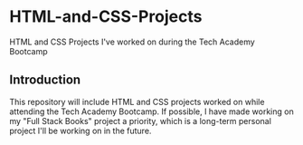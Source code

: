 # HTML-and-CSS-Projects
HTML and CSS Projects I've worked on during the Tech Academy Bootcamp
## Introduction
This repository will include HTML and CSS projects worked on while attending the Tech Academy Bootcamp. If possible, I have made working on my "Full Stack Books" project a priority, which is a long-term personal project I'll be working on in the future.
